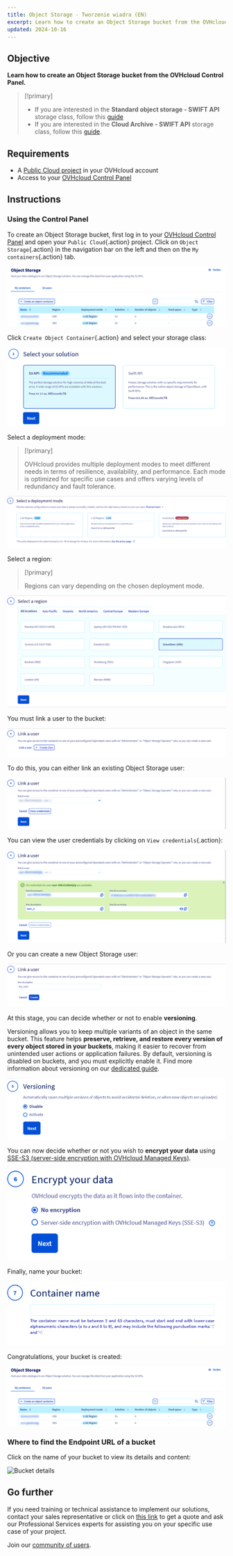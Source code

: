 ```yaml
---
title: Object Storage - Tworzenie wiadra (EN)
excerpt: Learn how to create an Object Storage bucket from the OVHcloud Control Panel
updated: 2024-10-16
---
```


## Objective

**Learn how to create an Object Storage bucket from the OVHcloud Control Panel.**

> [!primary]
>
> - If you are interested in the **Standard object storage - SWIFT API** storage class, follow this [guide](/pages/storage_and_backup/object_storage/pcs_create_container)
> - If you are interested in the **Cloud Archive - SWIFT API** storage class, follow this [guide](/pages/storage_and_backup/object_storage/pca_create_container).
>

## Requirements

- A [Public Cloud project](/pages/public_cloud/compute/create_a_public_cloud_project) in your OVHcloud account
- Access to your [OVHcloud Control Panel](/links/manager)

## Instructions

### Using the Control Panel

To create an Object Storage bucket, first log in to your [OVHcloud Control Panel](/links/manager) and open your `Public Cloud`{.action} project. Click on `Object Storage`{.action} in the navigation bar on the left and then on the `My containers`{.action} tab.

![My Dashboard containers](images/01_object_storage-bucket_listing.png)

Click `Create Object Container`{.action} and select your storage class:

![Select your solution](images/object_storage-bucke_creation_step1.png)

Select a deployment mode:

> [!primary]
>
> OVHcloud provides multiple deployment modes to meet different needs in terms of resilience, availability, and performance. Each mode is optimized for specific use cases and offers varying levels of redundancy and fault tolerance.
>

![Select a deployment mode](images/object_storage-bucke_creation_step2.png)

Select a region:

> [!primary]
>
> Regions can vary depending on the chosen deployment mode.
>

![Select a region](images/object_storage-bucke_creation_step3.png)

You must link a user to the bucket:

![Link to user](images/object_storage-bucke_creation_step4_1.png)

To do this, you can either link an existing Object Storage user:

![Link to user](images/object_storage-bucke_creation_step4_2.png)

You can view the user credentials by clicking on `View credentials`{.action}:

![view credentials](images/object_storage-bucke_creation_step4_3.png)

Or you can create a new Object Storage user:

![Create an Object Storage user](images/object_storage-bucke_creation_step4_4.png)

At this stage, you can decide whether or not to enable **versioning**.

Versioning allows you to keep multiple variants of an object in the same bucket. This feature helps **preserve, retrieve, and restore every version of every object stored in your buckets**, making it easier to recover from unintended user actions or application failures. By default, versioning is disabled on buckets, and you must explicitly enable it. Find more information about versioning on our [dedicated guide](/pages/storage_and_backup/object_storage/s3_versioning).

![Enabling versioning](images/object_storage-bucke_creation_step5.png)

You can now decide whether or not you wish to **encrypt your data** using [SSE-S3 (server-side encryption with OVHcloud Managed Keys)](/pages/storage_and_backup/object_storage/s3_encrypt_your_objects_with_sse_c).

![Encryption](images/object_storage-bucke_creation_step6.png)

Finally, name your bucket:

![Container name](images/object_storage-bucke_creation_step7.png)

Congratulations, your bucket is created:

![Result](images/01_object_storage-bucket_listing.png)

### Where to find the Endpoint URL of a bucket

Click on the name of your bucket to view its details and content:

![Bucket details](images/highperf-create-container-20220928091433895.png)

## Go further

If you need training or technical assistance to implement our solutions, contact your sales representative or click on [this link](/links/professional-services) to get a quote and ask our Professional Services experts for assisting you on your specific use case of your project.

Join our [community of users](/links/community).
